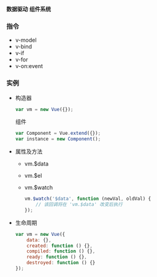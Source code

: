 __数据驱动__ __组件系统__

### 指令 ###
+ v-model
+ v-bind
+ v-if
+ v-for
+ v-on:event

### 实例 ###
+ 构造器

    ```javascript
    var vm = new Vue({});
    ```

    组件

    ```javascript
    var Component = Vue.extend({});
    var instance = new Component();
    ```
+ 属性及方法
    + vm.$data
    + vm.$el
    + vm.$watch

        ```javascript
        vm.$watch('$data', function (newVal, oldVal) {
            // 该回调将在 'vm.$data' 改变后执行
        });
        ```
+ 生命周期

    ```javascript
    var vm = new Vue({
        data: {},
        created: function () {},
        compiled: function () {},
        ready: function () {},
        destroyed: function () {}
    });
    ```
